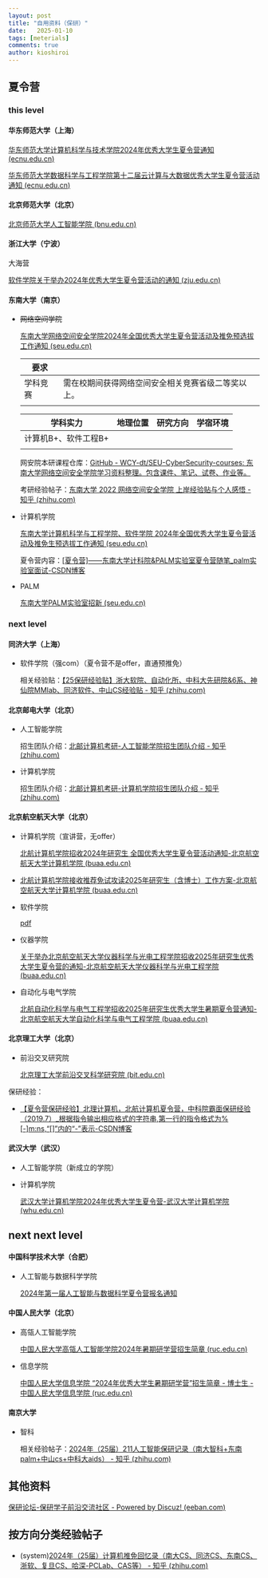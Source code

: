 ```yaml
---
layout: post
title: "自用资料（保研）"
date:   2025-01-10
tags: [meterials]
comments: true
author: kioshiroi
---
```

## 夏令营

### <span data-type="text" style="background-color: var(--b3-card-error-background); color: var(--b3-font-color12);">this level</span>

#### 华东师范大学（上海）

[华东师范大学计算机科学与技术学院2024年优秀大学生夏令营通知 (ecnu.edu.cn)](https://cs.ecnu.edu.cn/25/15/c19867a599317/page.htm) 

[华东师范大学数据科学与工程学院第十二届云计算与大数据优秀大学生夏令营活动通知 (ecnu.edu.cn)](https://dase.ecnu.edu.cn/21/c7/c41465a598471/page.htm)

#### 北京师范大学（北京）

[北京师范大学人工智能学院 (bnu.edu.cn)](https://ai.bnu.edu.cn/ggjxz/tzgg/9bababa20117484b8f99bc0cb06a389f.htm)

#### 浙江大学（宁波）

大海营

[软件学院关于举办2024年优秀大学生夏令营活动的通知 (zju.edu.cn)](http://www.cst.zju.edu.cn/2024/0531/c36207a2926228/page.htm)

#### 东南大学（南京）

* ~~网络空间学院~~

  [东南大学网络空间安全学院2024年全国优秀大学生夏令营活动及推免预选拔工作通知 (seu.edu.cn)](https://cyber.seu.edu.cn/2024/0627/c18223a495771/page.htm)

  | 要求     |                                                    |
  | ---------- | ---------------------------------------------------- |
  | 学科竞赛 | 需在校期间获得网络空间安全相关竞赛省级二等奖以上。 |
  |          |                                                    |

  | 学科实力             | 地理位置 | 研究方向 | 学宿环境 |
  | ---------------------- | ---------- | ---------- | ---------- |
  | 计算机B+、软件工程B+ |          |          |          |
  |                      |          |          |          |

  网安院本研课程仓库：[GitHub - WCY-dt/SEU-CyberSecurity-courses: 东南大学网络空间安全学院学习资料整理。包含课件、笔记、试卷、作业等。](https://github.com/WCY-dt/SEU-CyberSecurity-courses)

  考研经验帖子：[东南大学 2022 网络空间安全学院 上岸经验贴与个人感悟 - 知乎 (zhihu.com)](https://zhuanlan.zhihu.com/p/496948361)
* 计算机学院

  [东南大学计算机科学与工程学院、软件学院 2024年全国优秀大学生夏令营活动及推免生预选拔工作通知 (seu.edu.cn)](https://cs.seu.edu.cn/2024/0629/c49343a495911/page.htm)

  夏令营内容：[[夏令营]——东南大学计科院&amp;PALM实验室夏令营随笔_palm实验室面试-CSDN博客](https://blog.csdn.net/jokerxsy/article/details/118963923)
* PALM

  [东南大学PALM实验室招新 (seu.edu.cn)](https://palm.seu.edu.cn/application.html)

### <span data-type="text" style="background-color: var(--b3-card-error-background); color: var(--b3-font-color12);">next level</span>

#### 同济大学（上海）

* 软件学院（强com）（夏令营不是offer，直通预推免）

  相关经验贴：[【25保研经验贴】浙大软院、自动化所、中科大先研院&amp;6系、神仙院MMlab、同济软件、中山CS经验贴 - 知乎 (zhihu.com)](https://zhuanlan.zhihu.com/p/770129585)

#### 北京邮电大学（北京）

* 人工智能学院

  招生团队介绍：[北邮计算机考研-人工智能学院招生团队介绍 - 知乎 (zhihu.com)](https://zhuanlan.zhihu.com/p/422158389)
* 计算机学院

  招生团队介绍：[北邮计算机考研-计算机学院招生团队介绍 - 知乎 (zhihu.com)](https://zhuanlan.zhihu.com/p/417669419)

#### 北京航空航天大学（北京）


* 计算机学院（宣讲营，无offer）

  [北航计算机学院招收2024年研究生 全国优秀大学生夏令营活动通知-北京航空航天大学计算机学院 (buaa.edu.cn)](https://scse.buaa.edu.cn/info/1099/9814.htm)
* [北航计算机学院接收推荐免试攻读2025年研究生（含博士）工作方案-北京航空航天大学计算机学院 (buaa.edu.cn)](https://scse.buaa.edu.cn/info/1299/11380.htm)
* 软件学院

  [pdf](https://ufile.niceloo.com/api/file/download?action=download&amp;path=2024%2F06%2F22%2FA%2F1719040200522100000050053.pdf)
* 仪器学院

  [关于举办北京航空航天大学仪器科学与光电工程学院招收2025年研究生优秀大学生夏令营的通知-北京航空航天大学仪器科学与光电工程学院 (buaa.edu.cn)](https://yqgdxy.buaa.edu.cn/info/1053/6128.htm)
* 自动化与电气学院

  [北航自动化科学与电气工程学招收2025年研究生优秀大学生暑期夏令营通知-北京航空航天大学自动化科学与电气工程学院 (buaa.edu.cn)](https://dept3.buaa.edu.cn/info/1066/6352.htm)

#### 北京理工大学（北京）

* 前沿交叉研究院

  [北京理工大学前沿交叉科学研究院 (bit.edu.cn)](https://arims.bit.edu.cn/tz/c9af7401b6be49beb2fb5dbd31d84611.htm)

保研经验：

* [【夏令营保研经验】北理计算机，北航计算机夏令营，中科院霸面保研经验（2019.7）_根据指令输出相应格式的字符串,第一行的指令格式为%[-]m:ns,“[]”内的“-”表示-CSDN博客](https://blog.csdn.net/qq_41997479/article/details/95599816)

#### 武汉大学（武汉）

* 人工智能学院（新成立的学院）
* 计算机学院

  [武汉大学计算机学院2024年优秀大学生夏令营-武汉大学计算机学院 (whu.edu.cn)](https://cs.whu.edu.cn/info/1071/44151.htm)

## <span data-type="text" style="background-color: var(--b3-card-error-background); color: var(--b3-font-color12);">next next level</span>

#### 中国科学技术大学（合肥）

* 人工智能与数据科学学院

  [2024年第一届人工智能与数据科学夏令营报名通知](https://xly.ustc.edu.cn/news.php?newsid=1023)

#### 中国人民大学（北京）

* 高瓴人工智能学院

  [中国人民大学高瓴人工智能学院2024年暑期研学营招生简章 (ruc.edu.cn)](http://ai.ruc.edu.cn/newslist/notice/20240603001.html)
* 信息学院

  [中国人民大学信息学院 “2024年优秀大学生暑期研学营”招生简章 - 博士生 - 中国人民大学信息学院 (ruc.edu.cn)](http://info.ruc.edu.cn/rcpy/bss/zsxx3/a945da71ead24051af090a695d0598b7.htm)

#### 南京大学

* 智科

  相关经验帖子：[2024年（25届）211人工智能保研记录（南大智科+东南palm+中山cs+中科大aids） - 知乎 (zhihu.com)](https://zhuanlan.zhihu.com/p/705008120)

## 其他资料

[保研论坛-保研学子前沿交流社区 - Powered by Discuz! (eeban.com)](https://www.eeban.com/)

## 按方向分类经验帖子

* (system)[2024年（25届）计算机推免回忆录（南大CS、同济CS、东南CS、浙软、复旦CS、哈深-PCLab、CAS等） - 知乎 (zhihu.com)](https://zhuanlan.zhihu.com/p/920568634)